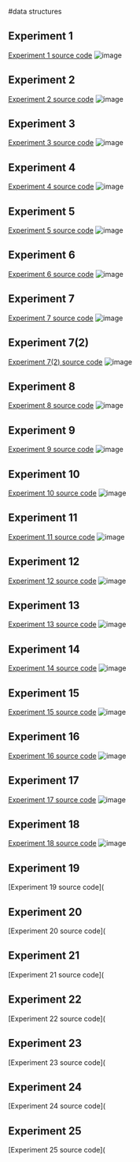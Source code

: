 #data structures
## Experiment 1
[Experiment 1 source code](https://github.com/Puvvada123/Data-structures/blob/93684b023039b7ca777545b3b841dc4439c4b6e6/1.Multiplication%20matrix)
![image](https://user-images.githubusercontent.com/113325192/214250084-564a5896-5740-4b6d-aca1-6143bb0d21a2.png)
## Experiment 2
[Experiment 2 source code](https://github.com/Puvvada123/Data-structures/blob/main/2.odd%20or%20even)
![image](https://user-images.githubusercontent.com/113325192/214251686-18025e13-b57d-43fd-a9bb-f13876a56c22.png)
## Experiment 3
[Experiment 3 source code](https://github.com/Puvvada123/Data-structures/blob/main/3.%20Factorial)
![image](https://user-images.githubusercontent.com/113325192/214252157-63c2c066-84a7-4308-bfab-2da27d171b2f.png)
## Experiment 4
[Experiment 4 source code](https://github.com/Puvvada123/Data-structures/blob/main/4.Fibnocci%20series)
![image](https://user-images.githubusercontent.com/113325192/214252730-589f144b-c5d8-47bf-8a4a-178fe57ada47.png)
## Experiment 5
[Experiment 5 source code](https://github.com/Puvvada123/Data-structures/blob/main/5.Factorial%20with%20recursion)
![image](https://user-images.githubusercontent.com/113325192/214253484-6b64459c-92bb-436c-b6c7-6d2b6c4425bb.png)
## Experiment 6
[Experiment 6 source code](https://github.com/Puvvada123/Data-structures/blob/main/6.fibnocci%20with%20recursion)
![image](https://user-images.githubusercontent.com/113325192/214255040-bcea45c4-06f4-458d-914c-744fabb0a600.png)
## Experiment 7
[Experiment 7 source code](https://github.com/Puvvada123/Data-structures/blob/main/7(1)%20Insertion)
![image](https://user-images.githubusercontent.com/113325192/214256149-dabd7eb0-51cb-4ffd-aeb2-bdc4e2440ec2.png)
## Experiment 7(2)
[Experiment 7(2) source code](https://github.com/Puvvada123/Data-structures/blob/main/7(2)%20Deletion)
![image](https://user-images.githubusercontent.com/113325192/214507980-27f0cb2c-f2fe-4b22-afa8-c76126c984e4.png)
## Experiment 8
[Experiment 8 source code](https://github.com/Puvvada123/Data-structures/blob/main/8.%20Linear%20search)
![image](https://user-images.githubusercontent.com/113325192/214508720-0389addc-d21e-4657-8b4d-c7817ff5ceed.png)
## Experiment 9
[Experiment 9 source code](https://github.com/Puvvada123/Data-structures/blob/main/9.%20Binary%20search)
![image](https://user-images.githubusercontent.com/113325192/214511102-d779a32d-67ac-4c45-8691-e85bcee269e2.png)
## Experiment 10
[Experiment 10 source code](https://github.com/Puvvada123/Data-structures/blob/main/10.%20Linked%20List%20Operations)
![image](https://user-images.githubusercontent.com/113325192/214513035-95adef4e-9c66-41a2-afe1-8e727e93f23c.png)
## Experiment 11
[Experiment 11 source code](https://github.com/Puvvada123/Data-structures/blob/main/11.Stack%20Operation)
![image](https://user-images.githubusercontent.com/113325192/214514401-f9ca51d1-80a5-4001-952e-5534b17fdadd.png)
## Experiment 12
[Experiment 12 source code](https://github.com/Puvvada123/Data-structures/blob/main/12.%20Stack%20Notation)
![image](https://user-images.githubusercontent.com/113325192/214517240-ee1ee861-e035-482e-8128-d4e38e2d0889.png)
## Experiment 13
[Experiment 13 source code](https://github.com/Puvvada123/Data-structures/blob/main/13.Queue%20Operation)
![image](https://user-images.githubusercontent.com/113325192/214514947-1f259970-d114-4640-8755-9dce95bd41c7.png)
## Experiment 14
[Experiment 14 source code](https://github.com/Puvvada123/Data-structures/blob/main/14.Tree%20Transversal)
![image](https://user-images.githubusercontent.com/113325192/214518089-f9c9e7e2-5fcf-414f-b6e2-24e27a69c6ef.png)
## Experiment 15
[Experiment 15 source code](https://github.com/Puvvada123/Data-structures/blob/main/15.Hashing%20using%20Linear%20Probling)
![image](https://user-images.githubusercontent.com/113325192/214518913-0e9fa9c7-d304-498c-a4d8-921cca79858e.png)
## Experiment 16
[Experiment 16 source code](https://github.com/Puvvada123/Data-structures/blob/main/16.Insertion%20Sort)
![image](https://user-images.githubusercontent.com/113325192/214519470-5d904e13-70b0-4c89-972c-e87b8d34c9dc.png)
## Experiment 17
[Experiment 17 source code](https://github.com/Puvvada123/Data-structures/blob/main/17.Merge%20Sort)
![image](https://user-images.githubusercontent.com/113325192/214520105-4e7eaa4f-7d41-44d2-8d5b-55a4139e1760.png)
## Experiment 18
[Experiment 18 source code](https://github.com/Puvvada123/Data-structures/blob/main/18.Quick%20Sort%20Number%20Of%20Series)
![image](https://user-images.githubusercontent.com/113325192/214521403-4653d1f3-55c1-4ba0-9c81-4399cebc265c.png)
## Experiment 19
[Experiment 19 source code](
## Experiment 20
[Experiment 20 source code](
## Experiment 21
[Experiment 21 source code](
## Experiment 22
[Experiment 22 source code](
## Experiment 23
[Experiment 23 source code](
## Experiment 24
[Experiment 24 source code](
## Experiment 25
[Experiment 25 source code](

